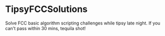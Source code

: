 # TipsyFCCSolutions
Solve FCC basic algorithm scripting challenges while tipsy late night. If you can't pass within 30 mins, tequila shot! 
